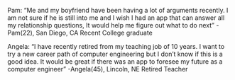 Pam: “Me and my boyfriend have been having a lot of arguments recently.  I am not sure if he is still into me and I wish I had an app that can answer all my relationship questions, It would help me figure out what to do next”
-Pam(22), San Diego, CA 
Recent College graduate

Angela: “I have recently retired from my teaching job of 10 years. I want to try a new career path of computer engineering but I don’t know if this is a good idea. It would be great if there was an app to foresee my future as a computer engineer”
-Angela(45), Lincoln, NE
Retired Teacher
